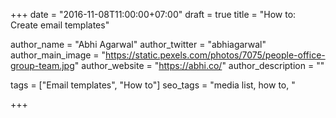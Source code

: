 +++
date = "2016-11-08T11:00:00+07:00"
draft = true
title = "How to: Create email templates"

author_name = "Abhi Agarwal"
author_twitter = "abhiagarwal"
author_main_image = "https://static.pexels.com/photos/7075/people-office-group-team.jpg"
author_website = "https://abhi.co/"
author_description = ""

tags = ["Email templates", "How to"]
seo_tags = "media list, how to, "

+++
